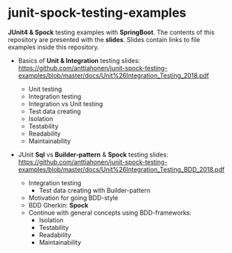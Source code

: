 # junit-spock-testing-examples
__JUnit4 &amp; Spock__ testing examples with __SpringBoot__. The contents of this repository are presented with the __slides__. Slides contain links to file examples inside this repository.

* Basics of __Unit & Integration__ testing slides: https://github.com/anttiahonen/junit-spock-testing-examples/blob/master/docs/Unit%26Integration_Testing_2018.pdf

   * Unit testing
   * Integration testing
   * Integration vs Unit testing
   * Test data creating
   * Isolation
   * Testability
   * Readability
   * Maintainability
   
* JUnit __Sql__ vs __Builder-pattern__ & __Spock__ testing slides: https://github.com/anttiahonen/junit-spock-testing-examples/blob/master/docs/Unit%26Integration_Testing_BDD_2018.pdf

   * Integration testing
     * Test data creating with Builder-pattern
   * Motivation for going BDD-style
   * BDD Gherkin: __Spock__
   * Continue with general concepts using BDD-frameworks:
     * Isolation
     * Testability
     * Readability
     * Maintainability
